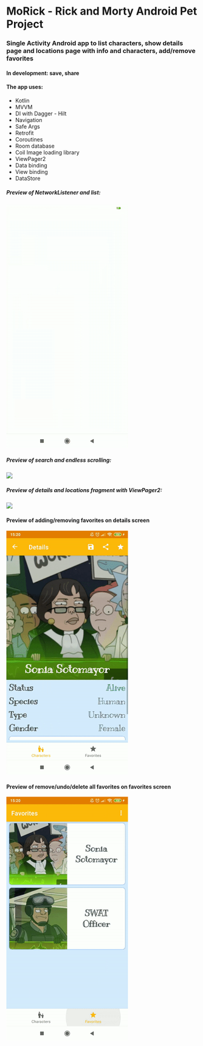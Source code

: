 # MoRick - Rick and Morty Android Pet Project
### Single Activity Android app to list characters, show details page and locations page with info and characters, add/remove favorites
#### In development: save, share

#### The app uses:
 - Kotlin
 - MVVM
 - DI with Dagger - Hilt
 - Navigation
 - Safe Args
 - Retrofit
 - Coroutines 
 - Room database
 - Coil Image loading library
 - ViewPager2
 - Data binding
 - View binding
 - DataStore

##### Preview of NetworkListener and list:
![](1_network_listener_and_list.gif)

##### Preview of search and endless scrolling:
![](2_search_and_endless_scroll.gif)

##### Preview of details and locations fragment with ViewPager2:
![](3_details_and_locations.gif)

#### Preview of adding/removing favorites on details screen
![](4_add_remove_favorites_on_details_screen.gif)

#### Preview of remove/undo/delete all favorites on favorites screen
![](5_remove_undo_delete_all.gif)
